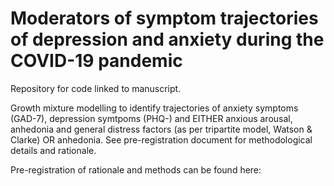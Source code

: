 # Moderators of symptom trajectories of depression and anxiety during the COVID-19 pandemic
Repository for code linked to manuscript.

Growth mixture modelling to identify trajectories of anxiety symptoms (GAD-7), depression symtpoms (PHQ-) and EITHER anxious arousal, anhedonia and general distress factors (as per tripartite model, Watson & Clarke) OR anhedonia. See pre-registration document for methodological details and rationale.

Pre-registration of rationale and methods can be found here:



